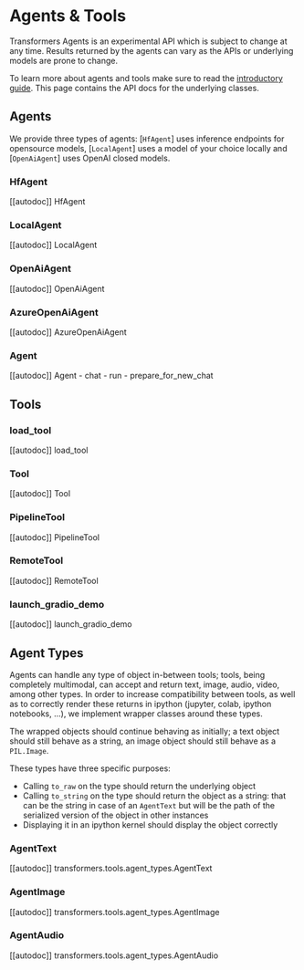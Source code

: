 <!--Copyright 2023 The HuggingFace Team. All rights reserved.

Licensed under the Apache License, Version 2.0 (the "License"); you may not use this file except in compliance with
the License. You may obtain a copy of the License at

http://www.apache.org/licenses/LICENSE-2.0

Unless required by applicable law or agreed to in writing, software distributed under the License is distributed on
an "AS IS" BASIS, WITHOUT WARRANTIES OR CONDITIONS OF ANY KIND, either express or implied. See the License for the
specific language governing permissions and limitations under the License.

⚠️ Note that this file is in Markdown but contain specific syntax for our doc-builder (similar to MDX) that may not be
rendered properly in your Markdown viewer.

-->

# Agents & Tools

<Tip warning={true}>

Transformers Agents is an experimental API which is subject to change at any time. Results returned by the agents
can vary as the APIs or underlying models are prone to change.

</Tip>

To learn more about agents and tools make sure to read the [introductory guide](../transformers_agents). This page
contains the API docs for the underlying classes.

## Agents

We provide three types of agents: [`HfAgent`] uses inference endpoints for opensource models, [`LocalAgent`] uses a model of your choice locally and [`OpenAiAgent`] uses OpenAI closed models.

### HfAgent

[[autodoc]] HfAgent

### LocalAgent

[[autodoc]] LocalAgent

### OpenAiAgent

[[autodoc]] OpenAiAgent

### AzureOpenAiAgent

[[autodoc]] AzureOpenAiAgent

### Agent

[[autodoc]] Agent
    - chat
    - run
    - prepare_for_new_chat

## Tools

### load_tool

[[autodoc]] load_tool

### Tool

[[autodoc]] Tool

### PipelineTool

[[autodoc]] PipelineTool

### RemoteTool

[[autodoc]] RemoteTool

### launch_gradio_demo

[[autodoc]] launch_gradio_demo

## Agent Types

Agents can handle any type of object in-between tools; tools, being completely multimodal, can accept and return
text, image, audio, video, among other types. In order to increase compatibility between tools, as well as to 
correctly render these returns in ipython (jupyter, colab, ipython notebooks, ...), we implement wrapper classes
around these types.

The wrapped objects should continue behaving as initially; a text object should still behave as a string, an image
object should still behave as a `PIL.Image`.

These types have three specific purposes:

- Calling `to_raw` on the type should return the underlying object
- Calling `to_string` on the type should return the object as a string: that can be the string in case of an `AgentText`
  but will be the path of the serialized version of the object in other instances
- Displaying it in an ipython kernel should display the object correctly

### AgentText

[[autodoc]] transformers.tools.agent_types.AgentText

### AgentImage

[[autodoc]] transformers.tools.agent_types.AgentImage

### AgentAudio

[[autodoc]] transformers.tools.agent_types.AgentAudio
